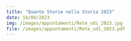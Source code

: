 ```yaml
---
title: "Quante Storie nella Storia 2023"
date: 14/04/2023
img: /images/appuntamenti/Rete_udi_2023.jpg
file: /images/appuntamenti/Rete_udi_2023.pdf
---
```

